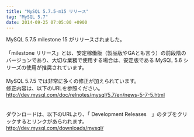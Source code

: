 ```yaml
---
title: "MySQL 5.7.5-m15 リリース"
tag: "MySQL 5.7"
date: 2014-09-25 07:05:00 +0900
---
```


MySQL 5.7.5 milestone 15 がリリースされました。<br>
<br>
「milestone リリース」とは、安定稼働版（製品版やGAとも言う）の前段階のバージョンであり、大切な業務で使用する場合は、安定版である MySQL 5.6 シリーズの使用が推奨されています。<br>
<br>
MySQL 5.7.5 では非常に多くの修正が加えられています。<br>
修正内容は、以下のURLを参照ください。<br>
http://dev.mysql.com/doc/relnotes/mysql/5.7/en/news-5-7-5.html<br>
<br>
<br>
ダウンロードは、以下のURLより、「 Development Releases　」のタブをクリックするとリンクがあらわれます。<br>
http://dev.mysql.com/downloads/mysql/<br>
<br>
<br>
<br>
<br>
